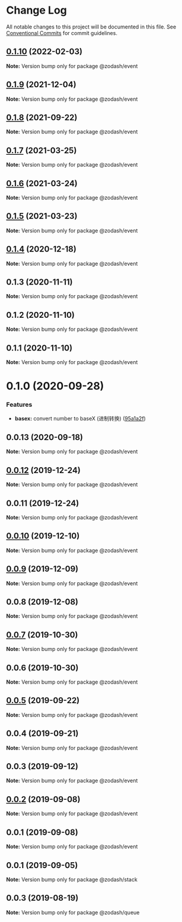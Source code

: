# Change Log

All notable changes to this project will be documented in this file.
See [Conventional Commits](https://conventionalcommits.org) for commit guidelines.

## [0.1.10](https://github.com/zcorky/zodash/compare/@zodash/event@0.1.9...@zodash/event@0.1.10) (2022-02-03)

**Note:** Version bump only for package @zodash/event





## [0.1.9](https://github.com/zcorky/zodash/compare/@zodash/event@0.1.8...@zodash/event@0.1.9) (2021-12-04)

**Note:** Version bump only for package @zodash/event





## [0.1.8](https://github.com/zcorky/zodash/compare/@zodash/event@0.1.7...@zodash/event@0.1.8) (2021-09-22)

**Note:** Version bump only for package @zodash/event





## [0.1.7](https://github.com/zcorky/zodash/compare/@zodash/event@0.1.6...@zodash/event@0.1.7) (2021-03-25)

**Note:** Version bump only for package @zodash/event





## [0.1.6](https://github.com/zcorky/zodash/compare/@zodash/event@0.1.5...@zodash/event@0.1.6) (2021-03-24)

**Note:** Version bump only for package @zodash/event





## [0.1.5](https://github.com/zcorky/zodash/compare/@zodash/event@0.1.4...@zodash/event@0.1.5) (2021-03-23)

**Note:** Version bump only for package @zodash/event





## [0.1.4](https://github.com/zcorky/zodash/compare/@zodash/event@0.1.3...@zodash/event@0.1.4) (2020-12-18)

**Note:** Version bump only for package @zodash/event





## 0.1.3 (2020-11-11)

**Note:** Version bump only for package @zodash/event





## 0.1.2 (2020-11-10)

**Note:** Version bump only for package @zodash/event





## 0.1.1 (2020-11-10)

**Note:** Version bump only for package @zodash/event





# 0.1.0 (2020-09-28)


### Features

* **basex:** convert number to baseX (进制转换) ([95a1a2f](https://github.com/zcorky/zodash/commit/95a1a2f361d73de5caa3b8e297c1643e97e40983))





## 0.0.13 (2020-09-18)

**Note:** Version bump only for package @zodash/event





## [0.0.12](https://github.com/zcorky/zodash/compare/@zodash/event@0.0.11...@zodash/event@0.0.12) (2019-12-24)

**Note:** Version bump only for package @zodash/event





## 0.0.11 (2019-12-24)

**Note:** Version bump only for package @zodash/event





## [0.0.10](https://github.com/zcorky/zodash/compare/@zodash/event@0.0.9...@zodash/event@0.0.10) (2019-12-10)

**Note:** Version bump only for package @zodash/event





## [0.0.9](https://github.com/zcorky/zodash/compare/@zodash/event@0.0.8...@zodash/event@0.0.9) (2019-12-09)

**Note:** Version bump only for package @zodash/event





## 0.0.8 (2019-12-08)

**Note:** Version bump only for package @zodash/event





## [0.0.7](https://github.com/zcorky/zodash/compare/@zodash/event@0.0.6...@zodash/event@0.0.7) (2019-10-30)

**Note:** Version bump only for package @zodash/event





## 0.0.6 (2019-10-30)

**Note:** Version bump only for package @zodash/event





## [0.0.5](https://github.com/zcorky/zodash/compare/@zodash/event@0.0.4...@zodash/event@0.0.5) (2019-09-22)

**Note:** Version bump only for package @zodash/event





## 0.0.4 (2019-09-21)

**Note:** Version bump only for package @zodash/event





## 0.0.3 (2019-09-12)

**Note:** Version bump only for package @zodash/event





## [0.0.2](https://github.com/zcorky/zodash/compare/@zodash/event@0.0.1...@zodash/event@0.0.2) (2019-09-08)

**Note:** Version bump only for package @zodash/event





## 0.0.1 (2019-09-08)

**Note:** Version bump only for package @zodash/event





## 0.0.1 (2019-09-05)

**Note:** Version bump only for package @zodash/stack





## 0.0.3 (2019-08-19)

**Note:** Version bump only for package @zodash/queue
